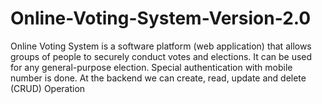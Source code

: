 # Online-Voting-System-Version-2.0
Online Voting System is a software platform (web application) that allows groups of people to securely  conduct votes and elections. It can be used for any general-purpose election. Special authentication with  mobile number is done. At the backend we can create, read, update and delete (CRUD) Operation 
